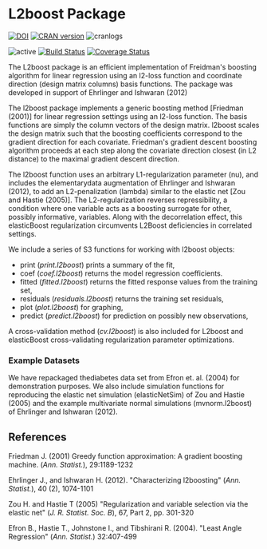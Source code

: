 L2boost Package
========================================================
[![DOI](https://zenodo.org/badge/5745/ehrlinger/l2boost.png)](http://dx.doi.org/10.5281/zenodo.11437)
[![CRAN version](http://www.r-pkg.org/badges/version/l2boost)](https://CRAN.R-project.org/package=l2boost)
![cranlogs](http://cranlogs.r-pkg.org./badges/l2boost)

![active](http://www.repostatus.org/badges/latest/active.svg)
[![Build Status](https://travis-ci.org/ehrlinger/l2boost.svg?branch=master)](https://travis-ci.org/ehrlinger/l2boost)
[![Coverage Status](https://coveralls.io/repos/ehrlinger/l2boost/badge.svg?branch=master&service=github)](https://coveralls.io/github/ehrlinger/l2boost?branch=master)

The L2boost package is an efficient implementation of Freidman's boosting algorithm for linear regression using an l2-loss function and coordinate direction (design matrix columns) basis functions. The package was developed in support of Ehrlinger and Ishwaran (2012)

The l2boost package implements a generic boosting method [Friedman (2001)] for linear regression settings using an l2-loss function. The basis functions are simply the column vectors of the design matrix. l2boost scales the design matrix such that the boosting coefficients correspond to the gradient direction for each covariate. Friedman's gradient descent boosting algorithm proceeds at each step along the covariate direction closest (in L2 distance) to the maximal gradient descent direction.
 
The l2boost function uses an arbitrary L1-regularization parameter (nu), and includes the elementarydata augmentation of Ehrlinger and Ishwaran (2012), to add an L2-penalization (lambda) similar to the elastic net [Zou and Hastie (2005)]. The L2-regularization reverses repressibility, a condition where one variable acts as a boosting surrogate for other, possibly informative, variables. Along with the decorrelation effect, this elasticBoost regularization circumvents L2Boost deficiencies in correlated settings. 

We include a series of S3 functions for working  with l2boost objects:
* print (*print.l2boost*) prints a summary of the fit,
* coef (*coef.l2boost*) returns the model regression coefficients. 
* fitted (*fitted.l2boost*) returns the fitted response values from the training set, 
* residuals (*residuals.l2boost*) returns the training set residuals,
* plot (*plot.l2boost*) for graphing,
* predict (*predict.l2boost*) for prediction on possibly new observations,
 
A cross-validation method (*cv.l2boost*) is also included for L2boost and elasticBoost cross-validating regularization parameter optimizations.

### Example Datasets
We have repackaged thediabetes data set from Efron et. al. (2004) for demonstration purposes. We also include simulation functions for reproducing the elastic net simulation (elasticNetSim) of Zou and Hastie (2005) and the example multivariate normal simulations (mvnorm.l2boost) of Ehrlinger and Ishwaran (2012).

## References
Friedman J. (2001) Greedy function approximation: A gradient boosting machine. (*Ann. Statist.*), 29:1189-1232

Ehrlinger J., and Ishwaran H. (2012). "Characterizing l2boosting" (*Ann. Statist.*), 40 (2), 1074-1101

Zou H. and Hastie T (2005) "Regularization and variable selection via the elastic net" (*J. R. Statist. Soc. B*), 67, Part 2, pp. 301-320

Efron B., Hastie T., Johnstone I., and Tibshirani R. (2004). "Least Angle Regression" (*Ann. Statist.*) 32:407-499
